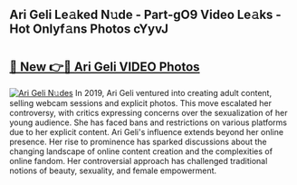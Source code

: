 ## Ari Geli Le𝚊ked N𝚞de - Part-gO9 Video Le𝚊ks - Hot Onlyf𝚊ns Photos cYyvJ

# <h2><a href="http://ac25910.deff.icu/?id=Ari+Geli">🔗 New 👉🔴 Ari Geli VIDEO Photos</a></h2>

[![Ari Geli N𝚞des](https://i.imgur.com/rIISA9y.gif)](http://ac25910.deff.icu/?id=Ari+Geli)
In 2019, Ari Geli ventured into creating adult content, selling webcam sessions and explicit photos. This move escalated her controversy, with critics expressing concerns over the sexualization of her young audience. She has faced bans and restrictions on various platforms due to her explicit content. Ari Geli's influence extends beyond her online presence. Her rise to prominence has sparked discussions about the changing landscape of online content creation and the complexities of online fandom. Her controversial approach has challenged traditional notions of beauty, sexuality, and female empowerment.
